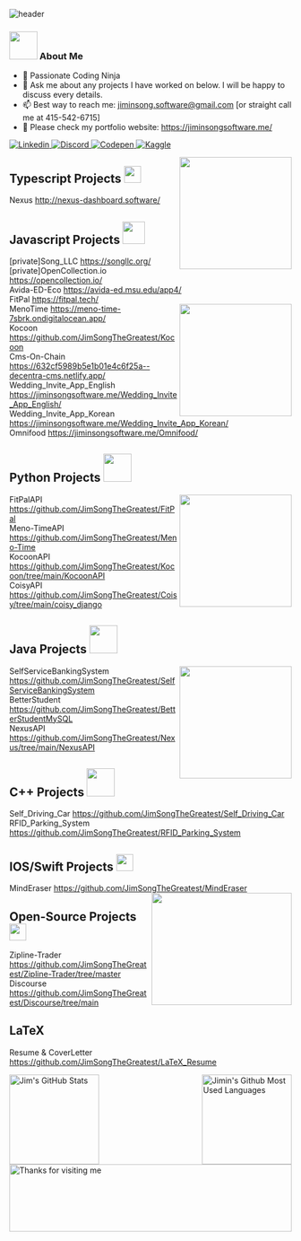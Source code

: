<base target="_blank">

![header](https://capsule-render.vercel.app/api?type=waving&color=auto&height=200&section=header&text=JiminSong👨‍💻&fontSize=60)

### <img src="https://raw.githubusercontent.com/aemmadi/aemmadi/master/wave.gif" width="50"> About Me
  * 🥷 Passionate Coding Ninja
  * 💬 Ask me about any projects I have worked on below. I will be happy to discuss every details.
  * 📫 Best way to reach me: jiminsong.software@gmail.com [or straight call me at 415-542-6715]
  * 🔭 Please check my portfolio website: https://jiminsongsoftware.me/
  
<a href="https://linkedin.com/in/jimin-song/">
  <img
    alt="Linkedin"
    src="https://img.shields.io/badge/linkedin-0077B5?logo=linkedin&logoColor=white&style=for-the-badge"
  />
</a>
</a>
<a href="https://discord.com/users/259577923122626561">
  <img
    alt="Discord"
    src="https://img.shields.io/badge/Discord-7289DA?style=for-the-badge&logo=discord&logoColor=white"
  />
</a>
</a>
<a href="https://codepen.io/jimsong">
  <img
    alt="Codepen"
    src="https://img.shields.io/badge/Codepen-000000?style=for-the-badge&logo=codepen&logoColor=white"
  />
</a>
</a>
<a href="https://www.kaggle.com/jimsong101">
  <img
    alt="Kaggle"
    src="https://img.shields.io/badge/Kaggle-035a7d?style=for-the-badge&logo=kaggle&logoColor=white"
  />
</a>

<a href="#"><img align="right" src="https://github.com/blackcater/blackcater/raw/main/images/banner.gif" width="200 " height="200" /></a>
</a>
## Typescript Projects <img height="30" src="https://github.com/remojansen/logo.ts/blob/master/ts.gif"/>  <br>
Nexus
http://nexus-dashboard.software/ <br>
## Javascript Projects <img height="40" src="https://raw.githubusercontent.com/innng/innng/master/assets/kyubey.gif"/>  <br>
[private]Song_LLC
https://songllc.org/ <br>
[private]OpenCollection.io
https://opencollection.io/ <br>
Avida-ED-Eco
https://avida-ed.msu.edu/app4/ <br>
FitPal
https://fitpal.tech/ <br>
<a href="#"><img align="right" src="https://media.giphy.com/media/xT9IgzoKnwFNmISR8I/giphy.gif" width="200 " height="200" /></a>
MenoTime
https://meno-time-7sbrk.ondigitalocean.app/ <br>
Kocoon
https://github.com/JimSongTheGreatest/Kocoon <br>
Cms-On-Chain
https://632cf5989b5e1b01e4c6f25a--decentra-cms.netlify.app/ <br>
Wedding_Invite_App_English 
https://jiminsongsoftware.me/Wedding_Invite_App_English/ <br>
Wedding_Invite_App_Korean
https://jiminsongsoftware.me/Wedding_Invite_App_Korean/ <br>
Omnifood
https://jiminsongsoftware.me/Omnifood/ <br>
</a>
## Python Projects <img src="https://media.giphy.com/media/WUlplcMpOCEmTGBtBW/giphy.gif" width="50">
<a href="#"><img align='right' src="https://media.giphy.com/media/836HiJc7pgzy8iNXCn/giphy.gif" width="200" /></a>
FitPalAPI
https://github.com/JimSongTheGreatest/FitPal <br>
Meno-TimeAPI
https://github.com/JimSongTheGreatest/Meno-Time <br>
KocoonAPI
https://github.com/JimSongTheGreatest/Kocoon/tree/main/KocoonAPI <br>
CoisyAPI
https://github.com/JimSongTheGreatest/Coisy/tree/main/coisy_django <br>
</a>
## Java Projects <img src="https://media.giphy.com/media/12oufCB0MyZ1Go/giphy.gif" width="50">
<a href="#"><img align='right' src="https://media.giphy.com/media/M9gbBd9nbDrOTu1Mqx/giphy.gif" width="200"></a>
SelfServiceBankingSystem
https://github.com/JimSongTheGreatest/SelfServiceBankingSystem <br>
BetterStudent
https://github.com/JimSongTheGreatest/BetterStudentMySQL <br>
NexusAPI
https://github.com/JimSongTheGreatest/Nexus/tree/main/NexusAPI

## C++ Projects <img src="https://media.giphy.com/media/VgCDAzcKvsR6OM0uWg/giphy.gif" width="50"> <br>
Self_Driving_Car
https://github.com/JimSongTheGreatest/Self_Driving_Car <br>
RFID_Parking_System
https://github.com/JimSongTheGreatest/RFID_Parking_System <br>

</a>

## IOS/Swift Projects <img src="https://emojis.slackmojis.com/emojis/images/1531849430/4246/blob-sunglasses.gif?1531849430" width="30"/> <br>
MindEraser
https://github.com/JimSongTheGreatest/MindEraser <br>
<a href="#"><img align="right" src="https://github.com/sciencepal/sciencepal/blob/master/assets/life_balance.gif" width="250" height="200"/></a>


## Open-Source Projects <img src="https://media.giphy.com/media/mGcNjsfWAjY5AEZNw6/giphy.gif" width="30"> <br>
Zipline-Trader
https://github.com/JimSongTheGreatest/Zipline-Trader/tree/master <br>
Discourse
https://github.com/JimSongTheGreatest/Discourse/tree/main <br>

## LaTeX <br>
Resume & CoverLetter
https://github.com/JimSongTheGreatest/LaTeX_Resume <br>

<a href="https://github.com/JimSongTheGreatest">
<img height=160 align="left" src="https://github-readme-streak-stats.herokuapp.com/?user=JimSongTheGreatest" alt="Jim's GitHub Stats" title="GitHub Streak"/>
<img height=160 align="right" src="https://github-readme-stats.vercel.app/api/top-langs/?username=JimSongTheGreatest&layout=compact" alt="Jimin's Github Most Used Languages"/>
</a>

<img height="120" alt="Thanks for visiting me" width="100%" src="https://raw.githubusercontent.com/BrunnerLivio/brunnerlivio/master/images/marquee.svg" />
